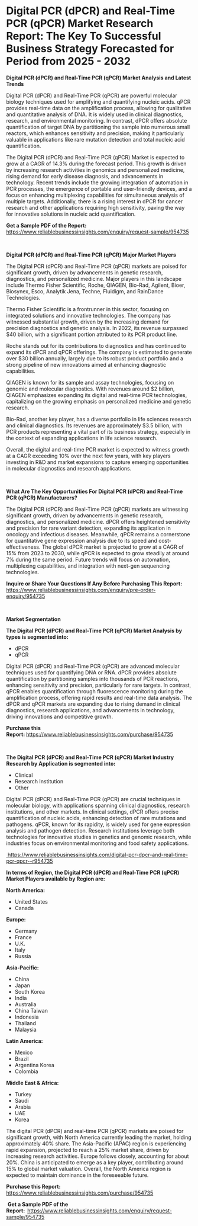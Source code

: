 <p><h1>Digital PCR (dPCR) and Real-Time PCR (qPCR) Market Research Report: The Key To Successful Business Strategy Forecasted for Period from 2025 - 2032</h1></p><p><strong>Digital PCR (dPCR) and Real-Time PCR (qPCR) Market Analysis and Latest Trends</strong></p>
<p><p>Digital PCR (dPCR) and Real-Time PCR (qPCR) are powerful molecular biology techniques used for amplifying and quantifying nucleic acids. qPCR provides real-time data on the amplification process, allowing for qualitative and quantitative analysis of DNA. It is widely used in clinical diagnostics, research, and environmental monitoring. In contrast, dPCR offers absolute quantification of target DNA by partitioning the sample into numerous small reactors, which enhances sensitivity and precision, making it particularly valuable in applications like rare mutation detection and total nucleic acid quantification.</p><p>The Digital PCR (dPCR) and Real-Time PCR (qPCR) Market is expected to grow at a CAGR of 14.3% during the forecast period. This growth is driven by increasing research activities in genomics and personalized medicine, rising demand for early disease diagnosis, and advancements in technology. Recent trends include the growing integration of automation in PCR processes, the emergence of portable and user-friendly devices, and a focus on enhancing multiplexing capabilities for simultaneous analysis of multiple targets. Additionally, there is a rising interest in dPCR for cancer research and other applications requiring high sensitivity, paving the way for innovative solutions in nucleic acid quantification.</p></p>
<p><strong>Get a Sample PDF of the Report:&nbsp;</strong> <a href="https://www.reliablebusinessinsights.com/enquiry/request-sample/954735?utm_campaign=3177&utm_medium=2&utm_source=Github&utm_content=ia&utm_term=13042025&utm_id=digital-pcr-dpcr-and-real-time-pcr-qpcr">https://www.reliablebusinessinsights.com/enquiry/request-sample/954735</a></p>
<p>&nbsp;</p>
<p><strong>Digital PCR (dPCR) and Real-Time PCR (qPCR) Major Market Players</strong></p>
<p><p>The Digital PCR (dPCR) and Real-Time PCR (qPCR) markets are poised for significant growth, driven by advancements in genetic research, diagnostics, and personalized medicine. Major players in this landscape include Thermo Fisher Scientific, Roche, QIAGEN, Bio-Rad, Agilent, Bioer, Biosynex, Esco, Analytik Jena, Techne, Fluidigm, and RainDance Technologies.</p><p>Thermo Fisher Scientific is a frontrunner in this sector, focusing on integrated solutions and innovative technologies. The company has witnessed substantial growth, driven by the increasing demand for precision diagnostics and genetic analysis. In 2022, its revenue surpassed $40 billion, with a significant portion attributed to its PCR product line.</p><p>Roche stands out for its contributions to diagnostics and has continued to expand its dPCR and qPCR offerings. The company is estimated to generate over $30 billion annually, largely due to its robust product portfolio and a strong pipeline of new innovations aimed at enhancing diagnostic capabilities.</p><p>QIAGEN is known for its sample and assay technologies, focusing on genomic and molecular diagnostics. With revenues around $2 billion, QIAGEN emphasizes expanding its digital and real-time PCR technologies, capitalizing on the growing emphasis on personalized medicine and genetic research.</p><p>Bio-Rad, another key player, has a diverse portfolio in life sciences research and clinical diagnostics. Its revenues are approximately $3.5 billion, with PCR products representing a vital part of its business strategy, especially in the context of expanding applications in life science research.</p><p>Overall, the digital and real-time PCR market is expected to witness growth at a CAGR exceeding 10% over the next few years, with key players investing in R&D and market expansions to capture emerging opportunities in molecular diagnostics and research applications.</p></p>
<p>&nbsp;</p>
<p><strong>What Are The Key Opportunities For Digital PCR (dPCR) and Real-Time PCR (qPCR) Manufacturers?</strong></p>
<p><p>The Digital PCR (dPCR) and Real-Time PCR (qPCR) markets are witnessing significant growth, driven by advancements in genetic research, diagnostics, and personalized medicine. dPCR offers heightened sensitivity and precision for rare variant detection, expanding its application in oncology and infectious diseases. Meanwhile, qPCR remains a cornerstone for quantitative gene expression analysis due to its speed and cost-effectiveness. The global dPCR market is projected to grow at a CAGR of 15% from 2023 to 2030, while qPCR is expected to grow steadily at around 7% during the same period. Future trends will focus on automation, multiplexing capabilities, and integration with next-gen sequencing technologies.</p></p>
<p><strong>Inquire or Share Your Questions If Any Before Purchasing This Report:</strong> <a href="https://www.reliablebusinessinsights.com/enquiry/pre-order-enquiry/954735?utm_campaign=3177&utm_medium=2&utm_source=Github&utm_content=ia&utm_term=13042025&utm_id=digital-pcr-dpcr-and-real-time-pcr-qpcr">https://www.reliablebusinessinsights.com/enquiry/pre-order-enquiry/954735</a></p>
<p>&nbsp;</p>
<p><strong>Market Segmentation</strong></p>
<p><strong>The Digital PCR (dPCR) and Real-Time PCR (qPCR) Market Analysis by types is segmented into:</strong></p>
<p><ul><li>dPCR</li><li>qPCR</li></ul></p>
<p><p>Digital PCR (dPCR) and Real-Time PCR (qPCR) are advanced molecular techniques used for quantifying DNA or RNA. dPCR provides absolute quantification by partitioning samples into thousands of PCR reactions, enhancing sensitivity and precision, particularly for rare targets. In contrast, qPCR enables quantification through fluorescence monitoring during the amplification process, offering rapid results and real-time data analysis. The dPCR and qPCR markets are expanding due to rising demand in clinical diagnostics, research applications, and advancements in technology, driving innovations and competitive growth.</p></p>
<p><strong>Purchase this Report:&nbsp;</strong><a href="https://www.reliablebusinessinsights.com/purchase/954735?utm_campaign=3177&utm_medium=2&utm_source=Github&utm_content=ia&utm_term=13042025&utm_id=digital-pcr-dpcr-and-real-time-pcr-qpcr">https://www.reliablebusinessinsights.com/purchase/954735</a></p>
<p>&nbsp;</p>
<p><strong>The Digital PCR (dPCR) and Real-Time PCR (qPCR) Market Industry Research by Application is segmented into:</strong></p>
<p><ul><li>Clinical</li><li>Research Institution</li><li>Other</li></ul></p>
<p><p>Digital PCR (dPCR) and Real-Time PCR (qPCR) are crucial techniques in molecular biology, with applications spanning clinical diagnostics, research institutions, and other markets. In clinical settings, dPCR offers precise quantification of nucleic acids, enhancing detection of rare mutations and pathogens. qPCR, known for its rapidity, is widely used for gene expression analysis and pathogen detection. Research institutions leverage both technologies for innovative studies in genetics and genomic research, while industries focus on environmental monitoring and food safety applications.</p></p>
<p><a href="https://www.reliablebusinessinsights.com/digital-pcr-dpcr-and-real-time-pcr-qpcr--r954735?utm_campaign=3177&utm_medium=2&utm_source=Github&utm_content=ia&utm_term=13042025&utm_id=digital-pcr-dpcr-and-real-time-pcr-qpcr">&nbsp;https://www.reliablebusinessinsights.com/digital-pcr-dpcr-and-real-time-pcr-qpcr--r954735</a></p>
<p><strong>In terms of Region, the Digital PCR (dPCR) and Real-Time PCR (qPCR) Market Players available by Region are:</strong></p>
<p>
    <p> <strong> North America: </strong>
        <ul>
            <li>United States</li>
            <li>Canada</li>
        </ul>
        </p> 
    <p> <strong> Europe: </strong>
        <ul>
            <li>Germany</li>
            <li>France</li>
            <li>U.K.</li>
            <li>Italy</li>
            <li>Russia</li>
        </ul>
        </p> 
    <p> <strong> Asia-Pacific: </strong>
        <ul>
            <li>China</li>
            <li>Japan</li>
            <li>South Korea</li>
            <li>India</li>
            <li>Australia</li>
            <li>China Taiwan</li>
            <li>Indonesia</li>
            <li>Thailand</li>
            <li>Malaysia</li>
        </ul>
        </p> 
    <p> <strong> Latin America: </strong>
        <ul>
            <li>Mexico</li>
            <li>Brazil</li>
            <li>Argentina Korea</li>
            <li>Colombia</li>
        </ul>
        </p> 
    <p> <strong> Middle East & Africa: </strong>
        <ul>
            <li>Turkey</li>
            <li>Saudi</li>
            <li>Arabia</li>
            <li>UAE</li>
            <li>Korea</li>
        </ul>
    </p>
    </p>
<p><p>The digital PCR (dPCR) and real-time PCR (qPCR) markets are poised for significant growth, with North America currently leading the market, holding approximately 40% share. The Asia-Pacific (APAC) region is experiencing rapid expansion, projected to reach a 25% market share, driven by increasing research activities. Europe follows closely, accounting for about 20%. China is anticipated to emerge as a key player, contributing around 15% to global market valuation. Overall, the North America region is expected to maintain dominance in the foreseeable future.</p></p>
<p><strong>Purchase this Report: </strong><a href="https://www.reliablebusinessinsights.com/purchase/954735?utm_campaign=3177&utm_medium=2&utm_source=Github&utm_content=ia&utm_term=13042025&utm_id=digital-pcr-dpcr-and-real-time-pcr-qpcr">https://www.reliablebusinessinsights.com/purchase/954735</a></p>
<p>&nbsp;<strong>Get a Sample PDF of the Report:&nbsp;&nbsp;</strong><a href="https://www.reliablebusinessinsights.com/enquiry/request-sample/954735?utm_campaign=3177&utm_medium=2&utm_source=Github&utm_content=ia&utm_term=13042025&utm_id=digital-pcr-dpcr-and-real-time-pcr-qpcr">https://www.reliablebusinessinsights.com/enquiry/request-sample/954735</a></p>
<p><strong></strong></p>
<p><p></p><p></p><p></p></p>